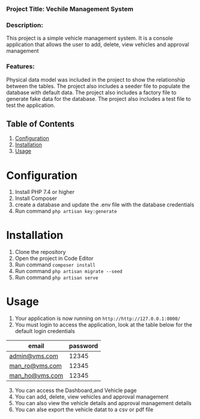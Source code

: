 ### Project Title: Vechile Management System

### Description:

This project is a simple vehicle management system. It is a console application that allows the user to add, delete, view vehicles and approval management

### Features:

Physical data model was included in the project to show the relationship between the tables. The project also includes a seeder file to populate the database with default data. The project also includes a factory file to generate fake data for the database. The project also includes a test file to test the application.

## Table of Contents

1. [Configuration](#configuration)
2. [Installation](#installation)
3. [Usage](#usage)

# Configuration

1. Install PHP 7.4 or higher
2. Install Composer
3. create a database and update the .env file with the database credentials
4. Run command `php artisan key:generate`

# Installation

1. Clone the repository
2. Open the project in Code Editor
3. Run command `composer install`
4. Run command `php artisan migrate --seed`
5. Run command `php artisan serve`

# Usage

1. Your application is now running on `http://http://127.0.0.1:8000/`
2. You must login to access the application, look at the table below for the default login credentials

| email          | password |
| -------------- | -------- |
| admin@vms.com  | 12345    |
| man_ro@vms.com | 12345    |
| man_ho@vms.com | 12345    |

3. You can access the Dashboard,and Vehicle page
4. You can add, delete, view vehicles and approval management
5. You can also view the vehicle details and approval management details
6. You can alse export the vehicle datat to a csv or pdf file
